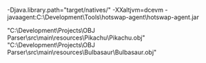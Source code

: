 -Djava.library.path="target/natives/" -XXaltjvm=dcevm -javaagent:C:\Development\Tools\hotswap-agent\hotswap-agent.jar

"C:\Development\Projects\OBJ Parser\src\main\resources\Pikachu\Pikachu.obj" "C:\Development\Projects\OBJ Parser\src\main\resources\Bulbasaur\Bulbasaur.obj"